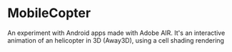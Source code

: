# MobileCopter
An experiment with Android apps made with Adobe AIR. It's an interactive animation of an helicopter in 3D (Away3D), using a cell shading rendering
